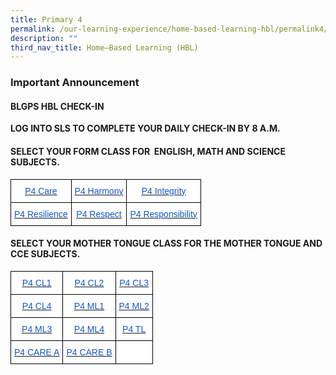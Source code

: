 ```yaml
---
title: Primary 4
permalink: /our-learning-experience/home-based-learning-hbl/permalink4/
description: ""
third_nav_title: Home–Based Learning (HBL)
---
```

### Important&nbsp;Announcement


#### BLGPS HBL CHECK-IN

**LOG INTO SLS TO COMPLETE YOUR DAILY CHECK-IN BY 8 A.M.**

#### SELECT YOUR FORM CLASS FOR&nbsp;&nbsp;ENGLISH, MATH AND SCIENCE SUBJECTS.

<style type="text/css">
.tg  {border-collapse:collapse;border-spacing:0;}
.tg td{border-color:black;border-style:solid;border-width:1px;font-family:Arial, sans-serif;font-size:14px;
  overflow:hidden;padding:10px 5px;word-break:normal;}
.tg th{border-color:black;border-style:solid;border-width:1px;font-family:Arial, sans-serif;font-size:14px;
  font-weight:normal;overflow:hidden;padding:10px 5px;word-break:normal;}
.tg .tg-db9x{background-color:#FFF;color:#15C;text-align:center;text-decoration:underline;vertical-align:top}
</style>
<table class="tg">
<thead>
  <tr>
    <th class="tg-db9x"><a href="https://docs.google.com/document/d/145IDOjWk2u_MwbP9JHvDFAvwiNa4I60z/edit?usp=sharing&amp;ouid=105417872371350287373&amp;rtpof=true&amp;sd=true"><span style="color:#15C;background-color:transparent">P4 Care</span></a></th>
    <th class="tg-db9x"><a href="https://docs.google.com/document/d/1tPRS8oye1d4n6_dRQg4u2VlBUv9QhqD7/edit?usp=sharing&amp;ouid=105417872371350287373&amp;rtpof=true&amp;sd=true"><span style="color:#15C;background-color:transparent">P4 Harmony</span></a></th>
    <th class="tg-db9x"><a href="https://docs.google.com/document/d/1z24SFbvJqhZX7fW9bOKSmZyAvoipy-3s/edit"><span style="color:#15C;background-color:transparent">P4 Integrity</span></a></th>
  </tr>
</thead>
<tbody>
  <tr>
    <td class="tg-db9x"><a href="https://docs.google.com/document/d/1Vges6EJGKgzS-ybrO6vVJ3wmYzD8_mkP/edit?usp=sharing&amp;ouid=105417872371350287373&amp;rtpof=true&amp;sd=true"><span style="color:#15C;background-color:transparent">P4 Resilience</span></a></td>
    <td class="tg-db9x"><a href="https://docs.google.com/document/d/1-JPHXghhmRDz7g3HQzWYIKTo80iGYPes/edit"><span style="color:#15C;background-color:transparent">P4 Respect</span></a></td>
    <td class="tg-db9x"><a href="https://docs.google.com/document/d/15DJ-D1HFwdPz7Hf4J97_zcf9YyA6U9uK/edit?usp=sharing&amp;ouid=105417872371350287373&amp;rtpof=true&amp;sd=true"><span style="color:#15C;background-color:transparent">P4 Responsibility</span></a></td>
  </tr>
</tbody>
</table>

#### SELECT YOUR MOTHER TONGUE CLASS FOR THE MOTHER TONGUE AND CCE SUBJECTS.

<style type="text/css">
.tg  {border-collapse:collapse;border-spacing:0;}
.tg td{border-color:black;border-style:solid;border-width:1px;font-family:Arial, sans-serif;font-size:14px;
  overflow:hidden;padding:10px 5px;word-break:normal;}
.tg th{border-color:black;border-style:solid;border-width:1px;font-family:Arial, sans-serif;font-size:14px;
  font-weight:normal;overflow:hidden;padding:10px 5px;word-break:normal;}
.tg .tg-db9x{background-color:#FFF;color:#15C;text-align:center;text-decoration:underline;vertical-align:top}
.tg .tg-ktyi{background-color:#FFF;text-align:left;vertical-align:top}
</style>
<table class="tg">
<thead>
  <tr>
    <th class="tg-db9x"><a href="https://docs.google.com/document/d/1Jr7WdfIrmzSebESYY2ndAOzn9UHOqvzJ/edit"><span style="color:#15C;background-color:transparent">P4 CL1</span></a></th>
    <th class="tg-db9x"><a href="https://docs.google.com/document/d/1nBeC0oNONJSM72jA016Q43Yq34UT2VZ9/edit"><span style="color:#15C;background-color:transparent">P4 CL2</span></a></th>
    <th class="tg-db9x"><a href="https://docs.google.com/document/d/1qgV0ZjnbxkbSuoaIoGxbVRJM_CJ_A8bR/edit?usp=sharing&amp;ouid=105417872371350287373&amp;rtpof=true&amp;sd=true"><span style="color:#15C;background-color:transparent">P4 CL3</span></a></th>
  </tr>
</thead>
<tbody>
  <tr>
    <td class="tg-db9x"><a href="https://docs.google.com/document/d/1itXMBE9Zb3oQiVxfXPWrmd9dJVdmFWY9/edit"><span style="color:#15C;background-color:transparent">P4 CL4</span></a></td>
    <td class="tg-db9x"><a href="https://docs.google.com/document/d/1RlENCGu2iR6fvdojSsk4X90ZPLAF7oU4/edit"><span style="color:#15C;background-color:transparent">P4 ML1</span></a></td>
    <td class="tg-db9x"><a href="https://docs.google.com/document/d/1QqeX1xZJM2Fdav4g3VSEZyFKXvgnrHii/edit"><span style="color:#15C;background-color:transparent">P4 ML2</span></a></td>
  </tr>
  <tr>
    <td class="tg-db9x"><a href="https://docs.google.com/document/d/1YquFoE6aIVyz1ZBVEiu7ZsfWTBzZ36xYIRWHMgFnsss/edit"><span style="color:#15C;background-color:transparent">P4 ML3</span></a></td>
    <td class="tg-db9x"><a href="https://docs.google.com/document/d/1L8Htc2Dsjp1jfEewkDsYsA1sYWpT7u0_YxqHHQ3ajvA/edit"><span style="color:#15C;background-color:transparent">P4 ML4</span></a></td>
    <td class="tg-db9x"><a href="https://docs.google.com/document/d/1qIGjvqEwTdDAwlbD-5t7ksXMVyjzXMey2GuTgg8cphc/edit"><span style="color:#15C;background-color:transparent">P4 TL</span></a></td>
  </tr>
  <tr>
    <td class="tg-db9x"><a href="https://docs.google.com/document/d/1FpmRzDtDhXAwCRvWzH1Y1-kh_PBuDqczpjU5eZAWPA8/edit"><span style="color:#15C;background-color:transparent">P4 CARE A</span></a></td>
    <td class="tg-db9x"><a href="https://docs.google.com/document/d/1wJ0xOxkFmD1szWl80E1YDvj9ehBBFkh09UFfEAscjBc/edit"><span style="color:#15C;background-color:transparent">P4 CARE B</span></a></td>
    <td class="tg-ktyi"></td>
  </tr>
</tbody>
</table>